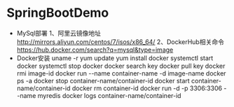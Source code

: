# SpringBootDemo
* MySql部署
1、阿里云镜像地址 http://mirrors.aliyun.com/centos/7/isos/x86_64/
2、DockerHub相关命令 https://hub.docker.com/search?q=mysql&type=image
* Docker安装
uname -r
yum update
yum install docker
systemctl start docker
systemctl stop docker
docker search key
docker pull key
docker rmi image-id
docker run --name container-name -d image-name 
docker ps -a
docker stop container-name/container-id
docker start container-name/container-id
docker rm container-id
docker run -d -p 3306:3306 --name myredis
docker logs container-name/container-id

